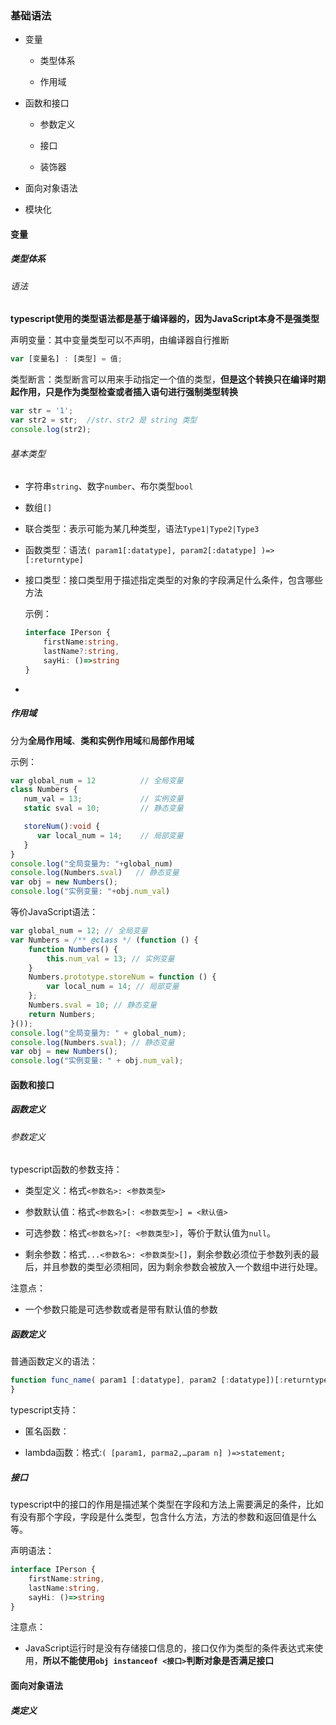 ### 基础语法

- 变量
  
  - 类型体系
  
  - 作用域

- 函数和接口
  
  - 参数定义
  
  - 接口
  
  - 装饰器

- 面向对象语法

- 模块化

#### 变量

##### 类型体系

###### 语法

**typescript使用的类型语法都是基于编译器的，因为JavaScript本身不是强类型**<br>

声明变量：其中变量类型可以不声明，由编译器自行推断

```typescript
var [变量名] : [类型] = 值;
```

类型断言：类型断言可以用来手动指定一个值的类型，**但是这个转换只在编译时期起作用，只是作为类型检查或者插入语句进行强制类型转换**

```typescript
var str = '1';
var str2 = str;  //str、str2 是 string 类型
console.log(str2);
```

###### 基本类型

- 字符串`string`、数字`number`、布尔类型`bool`

- 数组`[]`

- 联合类型：表示可能为某几种类型，语法`Type1|Type2|Type3`

- 函数类型：语法`( param1[:datatype], param2[:datatype] )=>[:returntype]`

- 接口类型：接口类型用于描述指定类型的对象的字段满足什么条件，包含哪些方法
  
  示例：
  
  ```typescript
  interface IPerson { 
      firstName:string, 
      lastName?:string, 
      sayHi: ()=>string 
  } 
  ```

- 

##### 作用域

分为**全局作用域**、**类和实例作用域**和**局部作用域**

示例：

```typescript
var global_num = 12          // 全局变量
class Numbers { 
   num_val = 13;             // 实例变量
   static sval = 10;         // 静态变量

   storeNum():void { 
      var local_num = 14;    // 局部变量
   } 
} 
console.log("全局变量为: "+global_num)  
console.log(Numbers.sval)   // 静态变量
var obj = new Numbers(); 
console.log("实例变量: "+obj.num_val)
```

等价JavaScript语法：

```javascript
var global_num = 12; // 全局变量
var Numbers = /** @class */ (function () {
    function Numbers() {
        this.num_val = 13; // 实例变量
    }
    Numbers.prototype.storeNum = function () {
        var local_num = 14; // 局部变量
    };
    Numbers.sval = 10; // 静态变量
    return Numbers;
}());
console.log("全局变量为: " + global_num);
console.log(Numbers.sval); // 静态变量
var obj = new Numbers();
console.log("实例变量: " + obj.num_val);
```

#### 函数和接口

##### 函数定义

###### 参数定义

typescript函数的参数支持：

- 类型定义：格式`<参数名>: <参数类型>`

- 参数默认值：格式`<参数名>[: <参数类型>] = <默认值>`

- 可选参数：格式`<参数名>?[: <参数类型>]`，等价于默认值为`null`。

- 剩余参数：格式`...<参数名>: <参数类型>[]`，剩余参数必须位于参数列表的最后，并且参数的类型必须相同，因为剩余参数会被放入一个数组中进行处理。

注意点：

- 一个参数只能是可选参数或者是带有默认值的参数

##### 函数定义

普通函数定义的语法：

```ts
function func_name( param1 [:datatype], param2 [:datatype])[:returntype] {   
}
```

typescript支持：

- 匿名函数：

- lambda函数：格式:`( [param1, parma2,…param n] )=>statement;`

##### 接口

typescript中的接口的作用是描述某个类型在字段和方法上需要满足的条件，比如有没有那个字段，字段是什么类型，包含什么方法，方法的参数和返回值是什么等。<br>

声明语法：

```typescript
interface IPerson { 
    firstName:string, 
    lastName:string, 
    sayHi: ()=>string 
} 
```

注意点：

- JavaScript运行时是没有存储接口信息的，接口仅作为类型的条件表达式来使用，**所以不能使用`obj instanceof <接口>`判断对象是否满足接口**

#### 面向对象语法

##### 类定义
